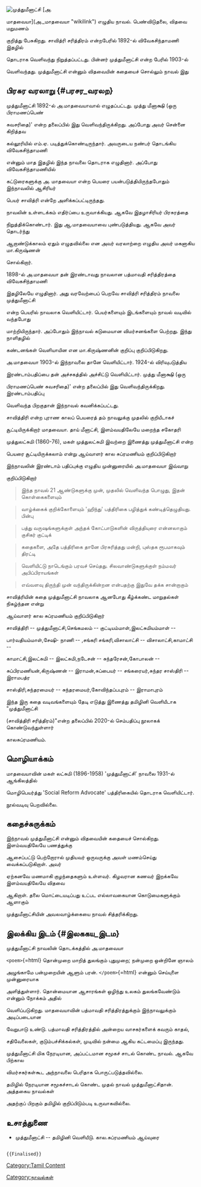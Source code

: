 ![முத்துமீனாட்சி](அ.-மாதவையா-முத்துமீனாட்சி.jpg "முத்துமீனாட்சி") [அ.
மாதவையா](அ._மாதவையா "wikilink") எழுதிய நாவல். பெண்விடுதலை, விதவை மறுமணம்
குறித்து பேசுகிறது. சாவித்ரி சரித்திரம் என்றபேரில் 1892-ல் விவேகசிந்தாமணி இதழில்
தொடராக வெளிவந்து நிறுத்தப்பட்டது. பின்னர் முத்துமீனாட்சி என்ற பேரில் 1903-ல்
வெளிவந்தது. முத்துமீனாட்சி என்னும் விதவையின் கதையைச் சொல்லும் நாவல் இது

## பிரசுர வரலாறு {#பரசர_வரலற}

முத்துமீனாட்சி 1892-ல் அ.மாதவையாவால் எழுதப்பட்டது. முத்து மீனாக்ஷி (ஒரு பிராமணப்பெண்
சுவசரிதை)' என்ற தலைப்பில் இது வெளிவந்திருக்கிறது. அப்போது அவர் சென்னை கிறித்தவ
கல்லூரியில் எம்.ஏ. படித்துக்கொண்டிருந்தார். அவருடைய நண்பர் தொடங்கிய விவேகசிந்தாமணி
என்னும் மாத இதழில் இந்த நாவலை தொடராக எழுதினார். அப்போது விவேகசிந்தாமணியில்
கட்டுரைகளுக்கு அ. மாதவையா என்ற பெயரை பயன்படுத்தியிருந்தபோதும் இந்நாவலில் ஆசிரியர்
பெயர் சாவித்ரி என்றே அளிக்கப்பட்டிருந்தது.

நாவலின் உள்ளடக்கம் எதிர்ப்பை உருவாக்கியது. ஆகவே இதழாசிரியர் பிரசுரத்தை
நிறுத்திக்கொண்டார். இது ஆ.மாதவையாவை புண்படுத்தியது. ஆகவே அவர் தொடர்ந்து
ஆறாண்டுக்காலம் ஏதும் எழுதவில்லை என அவர் வரலாற்றை எழுதிய அவர் மகனாகிய மா.கிருஷ்ணன்
சொல்கிறார்.

1898-ல் அ.மாதவையா தன் இரண்டாவது நாவலான பத்மாவதி சரித்திரத்தை விவேகசிந்தாமணி
இதழிலேயே எழுதினார். அது வரவேற்பைப் பெறவே சாவித்ரி சரித்திரம் நாவலை முத்துமீனாட்சி
என்ற பெயரில் நாவலாக வெளியிட்டார். பெயர்களையும் இடங்களையும் நாவல் வடிவில் வந்தபோது
மாற்றியிருந்தார். அப்போதும் இந்நாவல் கடுமையான விமர்சனங்களை பெற்றது. இந்து நாளிதழில்
கண்டனங்கள் வெளியாயின என மா.கிருஷ்ணனின் குறிப்பு குறிப்பிடுகிறது.

அ.மாதவையா 1903-ல் இந்நாவலை தானே வெளியிட்டார். 1924-ல் விரிவுபடுத்திய
இரண்டாம்பதிப்பை தன் அச்சகத்தில் அச்சிட்டு வெளியிட்டார். முத்து மீனாக்ஷி (ஒரு
பிராமணப்பெண் சுவசரிதை)' என்ற தலைப்பில் இது வெளிவந்திருக்கிறது. இரண்டாம்பதிப்பு
வெளிவந்த பிறகுதான் இந்நாவல் கவனிக்கப்பட்டது.

சாவித்திரி என்ற புராண காலப் பெயரைத் தம் நாவலுக்கு முதலில் குறியீடாகச்
சூட்டியிருக்கிறார் மாதவையா. தாய் மீனாட்சி, இளம்வயதிலேயே மறைந்த சகோதரி
முத்துலட்சுமி (1860-76), மகள் முத்துலட்சுமி இவற்றை இணைத்து முத்துமீனாட்சி என்ற
பெயரை சூட்டியிருக்கலாம் என்று ஆய்வாளர் கால சுப்ரமணியம் குறிப்பிடுகிறார்

இந்நாவலின் இரண்டாம் பதிப்புக்கு எழுதிய முன்னுரையில் அ.மாதவையா இவ்வாறு
குறிப்பிடுகிறார்

> இந்த நாவல் 21 ஆண்டுகளுக்கு முன், முதலில் வெளிவந்த பொழுது, இதன் கொள்கைகளையும்
> வாழ்க்கைக் குறிக்கோளையும் \'ஹிந்து' பத்திரிகை பழித்துக் கண்டித்தெழுதியது. பின்பு
> பத்து வருஷங்களுக்குள் அந்தக் கோட்பாடுகளின் விருத்தியுரை என்னலாகும் குசிகர் குட்டிக்
> கதைகளை, அதே பத்திரிகை தானே பிரசுரித்தது மன்றி, புஸ்தக ரூபமாகவும் திரட்டி
> வெளியிட்டு நாடெங்கும் பரவச் செய்தது. சிலவாண்டுகளுக்குள் நம்மவர் அபிப்பிராயங்கள்
> எவ்வளவு திருந்தி முன் வந்திருக்கின்றன என்பதற்கு இதுவே தக்க சான்றாகும்

சாவித்ரியின் கதை முத்துமீனாட்சி நாவலாக ஆனபோது கீழ்க்கண்ட மாறுதல்கள் நிகழ்ந்தன என்று
ஆய்வாளர் கால சுப்ரமணியம் குறிப்பிடுகிறார்

சாவித்திரி -- முத்துமீனாட்சி,செங்கமலம் -- குட்டியம்மாள்,இலட்சுமியம்மாள் --
பார்வதியம்மாள்,சேஷி- நாணி -- ,சங்கரி சங்கரி,விசாலாட்சி -- விசாலாட்சி,காமாட்சி --
காமாட்சி,இலட்சுமி -- இலட்சுமி,நடேசன் -- சுந்தரேசன்,கோபாலன் --
சுப்பிரமணியன்,கிருஷ்ணன் -- இராமன்,சுப்பையர் -- சங்கரையர்,சுந்தர சாஸ்திரி -- இராமபத்ர
சாஸ்திரி,சுந்தரமையர் -- சுந்தரமையர்,கோவிந்தப்பபுரம் -- இராமாபுரம்

இந்த இரு கதை வடிவங்களையும் தேடி எடுத்து இணைத்து தமிழினி வெளியீடாக "முத்துமீனாட்சி
(சாவித்திரி சரித்திரம்)"என்ற தலைப்பில் 2020-ல் செம்பதிப்பு நூலாகக் கொண்டுவந்துள்ளார்
காலசுப்ரமணியம்.

## மொழியாக்கம்

மாதவையாவின் மகள் லட்சுமி (1896-1958) \'முத்துமீனாட்சி' நாவலை 1931-ல் ஆங்கிலத்தில்
மொழிபெயர்த்து \'Social Reform Advocate' பத்திரிகையில் தொடராக வெளியிட்டார்.
நூல்வடிவு பெறவில்லை.

## கதைச்சுருக்கம்

இந்நாவல் முத்துமீனாட்சி என்னும் விதவையின் கதையைச் சொல்கிறது. இளம்வயதிலேயே பணத்துக்கு
ஆசைப்பட்டு பெற்றோரால் முதியவர் ஒருவருக்கு அவள் மணம்செய்து வைக்கப்படுகிறாள். அவர்
ஏற்கனவே மணமாகி குழந்தைகளும் உள்ளவர். கிழவரான கணவர் இறக்கவே இளம்வயதிலேயே விதவை
ஆகிறாள். தலை மொட்டையடிப்பது உட்பட எல்லாவகையான கொடுமைகளுக்கும் ஆளாகும்
முத்துமீனாட்சியின் அவலவாழ்க்கையை நாவல் சித்தரிக்கிறது.

## இலக்கிய இடம் {#இலககய_இடம}

முத்துமீனாட்சி நாவலின் தொடக்கத்தில் அ.மாதவையா

`<poem>`{=html} தொன்முறை மாறித் துலங்கும் புதுமுறை; நன்முறை ஒன்றினே ஞாலம்
அழுங்காமே பன்முறையின் ஆளும் பரன். `</poem>`{=html} என்னும் செய்யுளை முன்னுரையாக
அளித்துள்ளார். தொன்மையான ஆசாரங்கள் ஒழிந்து உலகம் துலங்கவேண்டும் என்னும் நோக்கம் அதில்
வெளிப்படுகிறது. மாதவையாவின் பத்மாவதி சரித்திரத்துக்கும் இந்நாவலுக்கும் அடிப்படையான
வேறுபாடு உண்டு. பத்மாவதி சரித்திரத்தில் அன்றைய வாசகர்களைக் கவரும் காதல்,
சதிவேலைகள், குடும்பச்சிக்கல்கள், முடிவில் நன்மை ஆகிய கட்டமைப்பு இருந்தது.
முத்துமீனாட்சி மிக நேரடியான, அப்பட்டமான சமூகச் சாடல் கொண்ட நாவல். ஆகவே பிற்கால
விமர்சகர்கள்கூட அந்நாவலை பெரிதாக பொருட்படுத்தவில்லை.

தமிழில் நேரடியான சமூகச்சாடல் கொண்ட முதல் நாவல் முத்துமீனாட்சிதான். அத்தகைய நாவல்கள்
அதற்குப் பிறகும் தமிழில் குறிப்பிடும்படி உருவாகவில்லை.

## உசாத்துணை

-   முத்துமீனாட்சி -- தமிழினி வெளியீடு. கால.சுப்ரமணியம் ஆய்வுரை

```{=mediawiki}
{{Finalised}}
```
[Category:Tamil Content](Category:Tamil_Content "wikilink")
[Category:நாவல்கள்](Category:நாவல்கள் "wikilink")
